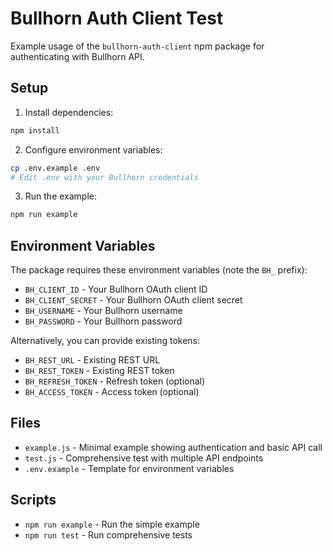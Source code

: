 # Bullhorn Auth Client Test

Example usage of the `bullhorn-auth-client` npm package for authenticating with Bullhorn API.

## Setup

1. Install dependencies:
```bash
npm install
```

2. Configure environment variables:
```bash
cp .env.example .env
# Edit .env with your Bullhorn credentials
```

3. Run the example:
```bash
npm run example
```

## Environment Variables

The package requires these environment variables (note the `BH_` prefix):

- `BH_CLIENT_ID` - Your Bullhorn OAuth client ID
- `BH_CLIENT_SECRET` - Your Bullhorn OAuth client secret  
- `BH_USERNAME` - Your Bullhorn username
- `BH_PASSWORD` - Your Bullhorn password

Alternatively, you can provide existing tokens:
- `BH_REST_URL` - Existing REST URL
- `BH_REST_TOKEN` - Existing REST token
- `BH_REFRESH_TOKEN` - Refresh token (optional)
- `BH_ACCESS_TOKEN` - Access token (optional)

## Files

- `example.js` - Minimal example showing authentication and basic API call
- `test.js` - Comprehensive test with multiple API endpoints
- `.env.example` - Template for environment variables

## Scripts

- `npm run example` - Run the simple example
- `npm run test` - Run comprehensive tests
